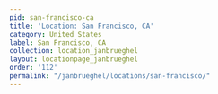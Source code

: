 ```yaml
---
pid: san-francisco-ca
title: 'Location: San Francisco, CA'
category: United States
label: San Francisco, CA
collection: location_janbrueghel
layout: locationpage_janbrueghel
order: '112'
permalink: "/janbrueghel/locations/san-francisco/"
---
```

